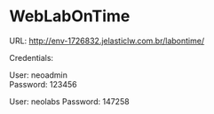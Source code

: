 # WebLabOnTime

URL: http://env-1726832.jelasticlw.com.br/labontime/

Credentials:

User: neoadmin   
Password: 123456

User: neolabs
Password: 147258
